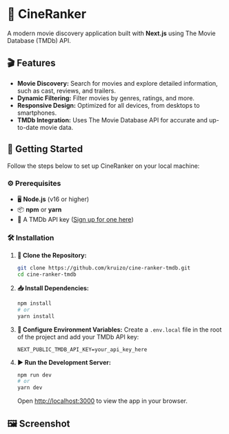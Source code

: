# 🎥 CineRanker

A modern movie discovery application built with **Next.js** using The Movie Database (TMDb) API.

## 🎬 Features

- **Movie Discovery:** Search for movies and explore detailed information, such as cast, reviews, and trailers.
- **Dynamic Filtering:** Filter movies by genres, ratings, and more.
- **Responsive Design:** Optimized for all devices, from desktops to smartphones.
- **TMDb Integration:** Uses The Movie Database API for accurate and up-to-date movie data.

## 🚀 Getting Started

Follow the steps below to set up CineRanker on your local machine:

### ⚙️ Prerequisites

- 🖥️ **Node.js** (v16 or higher)
- 📦 **npm** or **yarn**
- 🔑 A TMDb API key ([Sign up for one here](https://www.themoviedb.org/))

### 🛠️ Installation

1. **📂 Clone the Repository:**

   ```bash
   git clone https://github.com/kruizo/cine-ranker-tmdb.git
   cd cine-ranker-tmdb
   ```

2. **📥 Install Dependencies:**

   ```bash
   npm install
   # or
   yarn install
   ```

3. **🔧 Configure Environment Variables:** Create a `.env.local` file in the root of the project and add your TMDb API key:

   ```env
   NEXT_PUBLIC_TMDB_API_KEY=your_api_key_here
   ```

4. **▶️ Run the Development Server:**

   ```bash
   npm run dev
   # or
   yarn dev
   ```

   Open [http://localhost:3000](http://localhost:3000) to view the app in your browser.

## 🖼️ Screenshot
